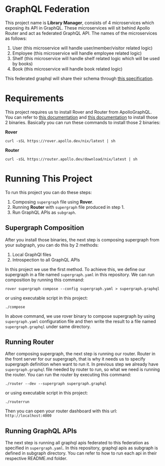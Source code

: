 # GraphQL Federation

This project name is **Library Manager**, consists of 4 microservices which exposing its API in GraphQL. 
These microservices will sit behind Apollo Router and act as federated GraphQL API. The names of the microservices as follows:

1. User (this microservice will handle user/member/visitor related logic)
2. Employee (this microservice will handle employee related logic)
3. Shelf (this microservice will handle shelf related logic which will be used by books)
4. Book (this microservice will handle book related logic)

This federated graphql will share their schema through [this specification](https://www.apollographql.com/docs/federation/federated-types/overview).

# Requirements

This project requires us to install Rover and Router from ApolloGraphQL. 
You can refer to [this documentation](https://www.apollographql.com/docs/rover/getting-started) 
and [this documentation](https://www.apollographql.com/docs/router/quickstart) to install those 2 binaries. 
Basically you can run these commands to install those 2 binaries:

**Rover**

```shell
curl -sSL https://rover.apollo.dev/nix/latest | sh
```

**Router**

```shell
curl -sSL https://router.apollo.dev/download/nix/latest | sh
```

# Running This Project

To run this project you can do these steps:

1. Composing `supergraph` file using **Rover**.
2. Running **Router** with `supergraph` file produced in step 1.
3. Run GraphQL APIs as `subgraph`.

## Supergraph Composition

After you install those binaries, the next step is composing supergraph from your subgraph, you can do this by 2 methods:

1. Local GraphQl files
2. Introspection to all GraphQL APIs

In this project we use the first method. To achieve this, we define our supergraph in a file named `supergraph.yaml` in this repository.
We can run composition by running this command:

```shell
rover supergraph compose --config supergraph.yaml > supergraph.graphql
```

or using executable script in this project:

```shell
./compose
```

In above command, we use rover binary to compose supergraph by using `supergraph.yaml` configuration file and then write the result to a file named `supergraph.graphql` under same directory.

## Running Router

After composing supergraph, the next step is running our router. Router in the front server for our supergraph, 
that is why it needs us to specify supergraph definition when want to run it. 
In previous step we already have `supergraph.graphql` file needed by router to run, so what we need is running the router. 
You can run the router by executing this command:

```shell
./router --dev --supergraph supergraph.graphql
```

or using executable script in this project:

```shell
./routerrun
```

Then you can open your router dashboard with this url: `http://localhost:4000`

## Running GraphQL APIs

The next step is running all graphql apis federated to this federation as specified in `supergraph.yaml`. 
In this repository, graphql apis as subgraph is defined in subgraph directory. 
You can refer to how to run each api in their respective README.md folder.
